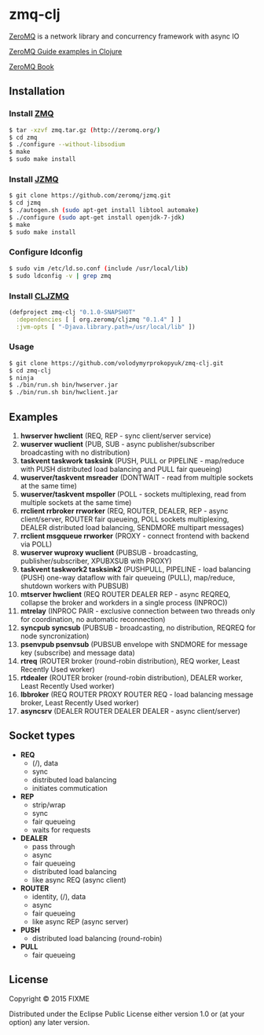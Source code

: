 # zmq-clj

[ZeroMQ](https://github.com/zeromq/libzmq) is a network library and concurrency
framework with async IO

[ZeroMQ Guide examples in Clojure](https://github.com/imatix/zguide)

[ZeroMQ Book](http://shop.oreilly.com/product/0636920026136.do)

## Installation

### Install [ZMQ](https://github.com/zeromq/libzmq)

```bash
$ tar -xzvf zmq.tar.gz (http://zeromq.org/)
$ cd zmq
$ ./configure --without-libsodium
$ make
$ sudo make install
```

### Install [JZMQ](https://github.com/zeromq/jzmq)

```bash
$ git clone https://github.com/zeromq/jzmq.git
$ cd jzmq
$ ./autogen.sh (sudo apt-get install libtool automake)
$ ./configure (sudo apt-get install openjdk-7-jdk)
$ make
$ sudo make install
```

### Configure ldconfig

```bash
$ sudo vim /etc/ld.so.conf (include /usr/local/lib)
$ sudo ldconfig -v | grep zmq
```
### Install [CLJZMQ](https://github.com/zeromq/cljzmq)

```clojure
(defproject zmq-clj "0.1.0-SNAPSHOT"
  :dependencies [ [ org.zeromq/cljzmq "0.1.4" ] ]
  :jvm-opts [ "-Djava.library.path=/usr/local/lib" ])
```

### Usage

```bash
$ git clone https://github.com/volodymyrprokopyuk/zmq-clj.git
$ cd zmq-clj
$ ninja
$ ./bin/run.sh bin/hwserver.jar
$ ./bin/run.sh bin/hwclient.jar
```

## Examples
1. **hwserver hwclient** (REQ, REP - sync client/server service)
1. **wuserver wuclient** (PUB, SUB - async publisher/subscriber broadcasting
   with no distribution)
1. **taskvent taskwork tasksink** (PUSH, PULL or PIPELINE - map/reduce with PUSH
   distributed load balancing and PULL fair queueing)
1. **wuserver/taskvent msreader** (DONTWAIT - read from multiple sockets at the
   same time)
1. **wuserver/taskvent mspoller** (POLL - sockets multiplexing, read from
   multiple sockets at the same time)
1. **rrclient rrbroker rrworker** (REQ, ROUTER, DEALER, REP - async
   client/server, ROUTER fair queueing, POLL sockets multiplexing, DEALER
   distributed load balancing, SENDMORE multipart messages)
1. **rrclient msgqueue rrworker** (PROXY - connect frontend with backend via
   POLL)
1. **wuserver wuproxy wuclient** (PUBSUB - broadcasting, publisher/subscriber,
   XPUBXSUB with PROXY)
1. **taskvent taskwork2 tasksink2** (PUSHPULL, PIPELINE - load balancing (PUSH)
   one-way dataflow with fair queueing (PULL), map/reduce, shutdown workers with
   PUBSUB)
1. **mtserver hwclient** (REQ ROUTER DEALER REP - async REQREQ, collapse the
   broker and workders in a single process (INPROC))
1. **mtrelay** (INPROC PAIR - exclusive connection between two threads only for
   coordination, no automatic reconnection)
1. **syncpub syncsub** (PUBSUB - broadcasting, no distribution, REQREQ for node
   syncronization)
1. **psenvpub psenvsub** (PUBSUB envelope with SNDMORE for message key
   (subscribe) and message data)
1. **rtreq** (ROUTER broker (round-robin distribution), REQ worker, Least
   Recently Used worker)
1. **rtdealer** (ROUTER broker (round-robin distribution), DEALER worker, Least
   Recently Used worker)
1. **lbbroker** (REQ ROUTER PROXY ROUTER REQ - load balancing message broker,
   Least Recently Used worker)
1. **asyncsrv** (DEALER ROUTER DEALER DEALER - async client/server)

## Socket types
- **REQ**
    - (/), data
    - sync
    - distributed load balancing
    - initiates commutication
- **REP**
    - strip/wrap
    - sync
    - fair queueing
    - waits for requests
- **DEALER**
    - pass through
    - async
    - fair queueing
    - distributed load balancing
    - like async REQ (async client)
- **ROUTER**
    - identity, (/), data
    - async
    - fair queueing
    - like async REP (async server)
- **PUSH**
    - distributed load balancing (round-robin)
- **PULL**
    - fair queueing

## License

Copyright © 2015 FIXME

Distributed under the Eclipse Public License either version 1.0 or (at
your option) any later version.
